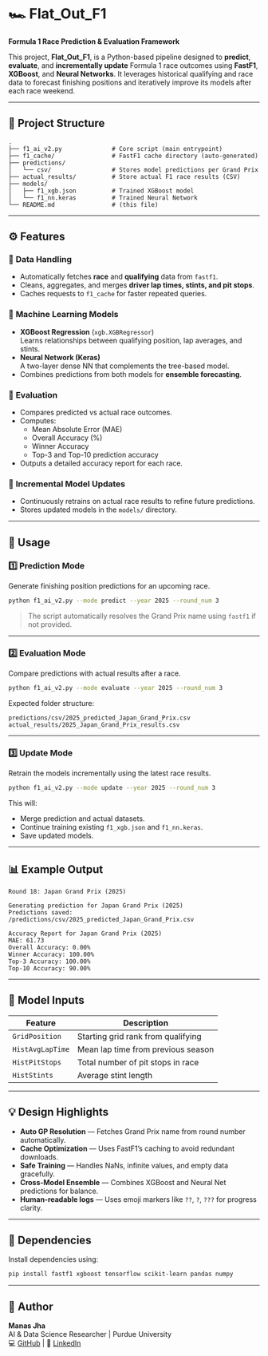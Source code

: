 # 🏎️ Flat_Out_F1 
**Formula 1 Race Prediction & Evaluation Framework**

This project, **Flat_Out_F1**, is a Python-based pipeline designed to **predict**, **evaluate**, and **incrementally update** Formula 1 race outcomes using **FastF1**, **XGBoost**, and **Neural Networks**. It leverages historical qualifying and race data to forecast finishing positions and iteratively improve its models after each race weekend.

---

## 📁 Project Structure

```
.
├── f1_ai_v2.py              # Core script (main entrypoint)
├── f1_cache/                # FastF1 cache directory (auto-generated)
├── predictions/
│   └── csv/                 # Stores model predictions per Grand Prix
├── actual_results/          # Store actual F1 race results (CSV)
├── models/
│   ├── f1_xgb.json          # Trained XGBoost model
│   └── f1_nn.keras          # Trained Neural Network
└── README.md                # (this file)
```

---

## ⚙️ Features

### 🔹 **Data Handling**
- Automatically fetches **race** and **qualifying** data from `fastf1`.
- Cleans, aggregates, and merges **driver lap times, stints, and pit stops**.
- Caches requests to `f1_cache` for faster repeated queries.

### 🔹 **Machine Learning Models**
- **XGBoost Regression** (`xgb.XGBRegressor`)  
  Learns relationships between qualifying position, lap averages, and stints.
- **Neural Network (Keras)**  
  A two-layer dense NN that complements the tree-based model.
- Combines predictions from both models for **ensemble forecasting**.

### 🔹 **Evaluation**
- Compares predicted vs actual race outcomes.
- Computes:
  - Mean Absolute Error (MAE)
  - Overall Accuracy (%)
  - Winner Accuracy
  - Top-3 and Top-10 prediction accuracy
- Outputs a detailed accuracy report for each race.

### 🔹 **Incremental Model Updates**
- Continuously retrains on actual race results to refine future predictions.
- Stores updated models in the `models/` directory.

---

## 🚀 Usage

### 1️⃣ **Prediction Mode**
Generate finishing position predictions for an upcoming race.

```bash
python f1_ai_v2.py --mode predict --year 2025 --round_num 3
```

> The script automatically resolves the Grand Prix name using `fastf1` if not provided.

---

### 2️⃣ **Evaluation Mode**
Compare predictions with actual results after a race.

```bash
python f1_ai_v2.py --mode evaluate --year 2025 --round_num 3
```

Expected folder structure:
```
predictions/csv/2025_predicted_Japan_Grand_Prix.csv
actual_results/2025_Japan_Grand_Prix_results.csv
```

---

### 3️⃣ **Update Mode**
Retrain the models incrementally using the latest race results.

```bash
python f1_ai_v2.py --mode update --year 2025 --round_num 3
```

This will:
- Merge prediction and actual datasets.
- Continue training existing `f1_xgb.json` and `f1_nn.keras`.
- Save updated models.

---

## 📊 Example Output

```
Round 18: Japan Grand Prix (2025)

Generating prediction for Japan Grand Prix (2025)
Predictions saved: /predictions/csv/2025_predicted_Japan_Grand_Prix.csv

Accuracy Report for Japan Grand Prix (2025)
MAE: 61.73
Overall Accuracy: 0.00%
Winner Accuracy: 100.00%
Top-3 Accuracy: 100.00%
Top-10 Accuracy: 90.00%
```

---

## 🧠 Model Inputs

| Feature | Description |
|----------|--------------|
| `GridPosition` | Starting grid rank from qualifying |
| `HistAvgLapTime` | Mean lap time from previous season |
| `HistPitStops` | Total number of pit stops in race |
| `HistStints` | Average stint length |

---

## 💡 Design Highlights

- **Auto GP Resolution** — Fetches Grand Prix name from round number automatically.  
- **Cache Optimization** — Uses FastF1’s caching to avoid redundant downloads.  
- **Safe Training** — Handles NaNs, infinite values, and empty data gracefully.  
- **Cross-Model Ensemble** — Combines XGBoost and Neural Net predictions for balance.  
- **Human-readable logs** — Uses emoji markers like `??`, `?`, `???` for progress clarity.

---

## 🧩 Dependencies

Install dependencies using:

```bash
pip install fastf1 xgboost tensorflow scikit-learn pandas numpy
```

---

## 🏁 Author

**Manas Jha**  
AI & Data Science Researcher | Purdue University  
💻 [GitHub](https://github.com/mjNotFound-19) | 🧠 [LinkedIn](https://www.linkedin.com/in/manas-jha-853708206)
